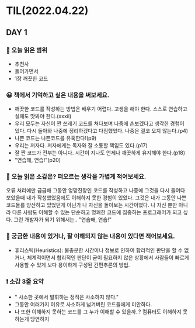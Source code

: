 # TIL(2022.04.22)
## DAY 1
### 📖 오늘 읽은 범위
- 추천사
- 들어가면서
- 1장 깨끗한 코드

### 😀 책에서 기억하고 싶은 내용을 써보세요.
- 깨끗한 코드를 작성하는 방법은 배우기 어렵다. 고생을 해야 한다. 스스로 연습하고 실패도 맛봐야 한다.(xxxii)
- 우리 모두는 자신이 짠 쓰레기 코드를 쳐다보며 나중에 손보겠다고 생각한 경험이 있다. 다시 돌아와 나중에 정리하겠다고 다짐했었다. 나중은 결코 오지 않는다.(p4)
- 나쁜 코드는 나쁜코드를 유혹한다!(p9)
- 우리는 저자다. 저자에게는 독자와 잘 소통할 책임도 있다.(p17)
- 잘 짠 코드가 전부는 아니다. 시간이 지나도 언제나 깨끗하게 유지해야 한다.(p18)
- "연습해, 연습!"(p20)

### 🤔 오늘 읽은 소감은? 떠오르는 생각을 가볍게 적어보세요.
오류 처리에만 급급해 그동안 엉망진창인 코드를 작성하고 나중에 그것을 다시 들여다 보았을때 내가 작성했었음에도 이해하지 못한 경험이 있었다.
그것은 내가 그동안 나쁜코드들를 양산하고 있었던게 아닌가 나 자신을 돌아보는 시간이였다. 
나 자신 뿐만 아니라 다른 사람도 이해할 수 있는 단순하고 명쾌한 코드에 집중하는 프로그래머가 되고 싶다. 그런 개발자가 되기 위해서는.. "연습해, 연습!"

### 🔎 궁금한 내용이 있거나, 잘 이해되지 않는 내용이 있다면 적어보세요.
- 휴리스틱(Heuristics): 불충분한 시간이나 정보로 인하여 합리적인 판단을 할 수 없거나, 체계적이면서 합리적인 판단이 굳이 필요하지 않은 상황에서 사람들이 빠르게 사용할 수 있게 보다 용이하게 구성된 간편추론의 방법. 

###  ❗️ 소감 3줄 요약
- " 사소한 곳에서 발휘하는 정직은 사소하지 않다."
-  그동안 여러가지 이유로 사소하게 넘겨버린 코드들에게 미안하다.
- 나 또한 이해하지 못하는 코드를 그 누가 이해할 수 있을까..? 컴퓨터도 이해하지 못하는게 당연하지 
